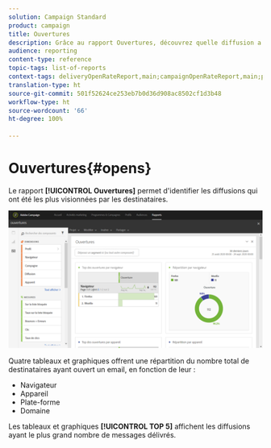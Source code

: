 ```yaml
---
solution: Campaign Standard
product: campaign
title: Ouvertures
description: Grâce au rapport Ouvertures, découvrez quelle diffusion a été la plus visualisée en fonction de différents critères.
audience: reporting
content-type: reference
topic-tags: list-of-reports
context-tags: deliveryOpenRateReport,main;campaignOpenRateReport,main;programOpenRateReport,main
translation-type: ht
source-git-commit: 501f52624ce253eb7b0d36d908ac8502cf1d3b48
workflow-type: ht
source-wordcount: '66'
ht-degree: 100%

---
```



# Ouvertures{#opens}

Le rapport **[!UICONTROL Ouvertures]** permet d&#39;identifier les diffusions qui ont été les plus visionnées par les destinataires.

![](assets/delivery_reports_opens.png)

Quatre tableaux et graphiques offrent une répartition du nombre total de destinataires ayant ouvert un email, en fonction de leur :

* Navigateur
* Appareil
* Plate-forme
* Domaine

Les tableaux et graphiques **[!UICONTROL TOP 5]** affichent les diffusions ayant le plus grand nombre de messages délivrés.
